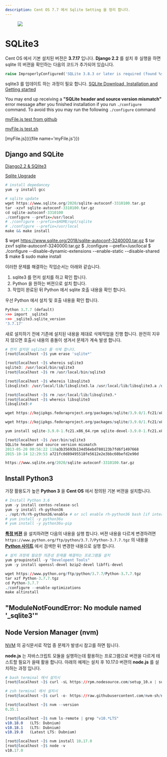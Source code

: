 ```yaml
---
description: Cent OS 7.7 에서 Sqlite Setting 을 정리 합니다.
---
```


<figure class="align-center">
  <img src="{{site.baseurl}}/assets/images/os/sqlite_banner.jpg">
  <figcaption></figcaption>
</figure>

# SQLite3

Cent OS 에서 기본 설치된 버젼은 **3.7.17** 입니다. **Django 2.2** 를 설치 후 실행을 하면 sqlite 의 버젼을 확인하는 다음의 코드가 추가되어 있습니다.

```python
raise ImproperlyConfigured('SQLite 3.8.3 or later is required (found %s).' % Database.sqlite_version)
```

sqlite3 를 업데이트 하는 과정이 필요 합니다. [SQLite Download, Installation and Getting started](https://www.w3resource.com/sqlite/sqlite-download-installation-getting-started.php)

You may end up receiving a **"SQLite header and source version mismatch"** error message after you finished installation if you run `./configure` command.
 To avoid this you may run the following `./configure` command

[myFile.js test from github](https://raw.githubusercontent.com/YongBeomKim/gitbook/gh-pages/assets/downloads/sh/test.sh)

[myFile.js test.sh]("{{site.baseurl}}/assets/downloads/sh/test.sh")

[myFile.js]({{file name='myFile.js'}})

## Django and SQLite

[Django2.2 & SQlite3](http://www.djaodjin.com/blog/django-2-2-with-sqlite-3-on-centos-7.blog.html)

[Sqlite Upgrade](https://stackoverflow.com/questions/55674176/django-cant-find-new-sqlite-version-sqlite-3-8-3-or-later-is-required-found)



```r
# install depedancey
yum -y install gcc

# sqlite update
wget https://www.sqlite.org/2020/sqlite-autoconf-3310100.tar.gz
tar -xzvf sqlite-autoconf-3310100.tar.gz
cd sqlite-autoconf-3310100
./configure --prefix=/usr/local
# ./configure --prefix=$HOME/opt/sqlite
# ./configure --prefix=/usr/local
make && make install
```


$ wget https://www.sqlite.org/2018/sqlite-autoconf-3240000.tar.gz
$ tar zxvf sqlite-autoconf-3240000.tar.gz
$ ./configure --prefix=/usr/local
$ ./configure --disable-dynamic-extensions --enable-static --disable-shared
$ make
$ sudo make install



이러한 문제를 해결하는 작업순서는 아래와 같습니다.

1. sqlite3 를 먼저 설치를 하고 확인 합니다.
2. Python 을 원하는 버젼으로 설치 합니다.
3. 작업이 완료된 뒤 Python 에서 sqlite 호출 내용을 확인 합니다.

우선 Python 에서 설치 및 호출 내용을 확인 합니다.

```r
Python 3.7.7 (default) 
>>> import _sqlite3
>>> _sqlite3.sqlite_version
'3.7.17'
```

새로 설치하기 전에 기존에 설치된 내용을 제대로 삭제작업을 진행 합니다. 완전히 지우지 않으면 호출시 내용의 충돌이 생겨서 문제가 계속 발생 합니다.

```r
# 먼저 설치된 sqlite3 를 삭제 합니다.
[root@localhost ~]$ yum erase 'sqlite*'

[root@localhost ~]$ whereis sqlite3
sqlite3: /usr/local/bin/sqlite3
[root@localhost ~]$ rm /usr/local/bin/sqlite3 

[root@localhost ~]$ whereis libsqlite3 
libsqlite3: /usr/local/lib/libsqlite3.la /usr/local/lib/libsqlite3.a /usr/local/lib/libsqlite3.so

[root@localhost ~]$ rm /usr/local/lib/libsqlite3.* 
[root@localhost ~]$ whereis libsqlite3             
libsqlite3:#
```



```r
wget https://kojipkgs.fedoraproject.org/packages/sqlite/3.9.0/1.fc21/x86_64/sqlite-devel-3.9.0-1.fc21.x86_64.rpm

wget https://kojipkgs.fedoraproject.org/packages/sqlite/3.9.0/1.fc21/x86_64/sqlite-3.9.0-1.fc21.x86_64.rpm

yum install sqlite-3.9.0-1.fc21.x86_64.rpm sqlite-devel-3.9.0-1.fc21.x86_64.rpm

[root@localhost ~]$ /usr/bin/sqlite3
SQLite header and source version mismatch
2013-05-20 00:56:22 118a3b35693b134d56ebd780123b7fd6f1497668
2015-10-14 12:29:53 a721fc0d89495518fe5612e2e3bbc60befd2e90d
```


```r
https://www.sqlite.org/2020/sqlite-autoconf-3310100.tar.gz
```





## Install Python3

가장 활용도가 높은 **Python 3** 을 **Cent OS** 에서 정의된 기본 버젼을 설치합니다.

```r
# Install Python 3.6
yum -y install centos-release-scl
yum -y install rh-python36
. /opt/rh/rh-python36/enable # or scl enable rh-python36 bash [if interactive]
# yum install -y python36u
# yum install -y python36u-pip
```

**[특정 버젼](https://computingforgeeks.com/how-to-install-python-on-3-on-centos/)** 을 설치하려면 다음의 내용을 실행 합니다. 버젼 내용을 다르게 변경하려면 `https://www.python.org/ftp/python/3.7.7/Python-3.7.7.tgz` 의 내용을 **[Python 사이트](https://www.python.org/downloads/)** 에서 검색한 뒤 변경한 내용으로 실행 합니다.

```r
# 설치 과정에 필요한 의존성 문제를 해결하는 프로그램들 설치 
yum groupinstall -y "Developent Tools"
yum -y install openssl-devel bzip2-devel libffi-devel

wget https://www.python.org/ftp/python/3.7.7/Python-3.7.7.tgz
tar xzf Python-3.7.7.tgz
cd Python-3.7.7
./configure --enable-optimizations
make altinstall
```

## "ModuleNotFoundError: No module named '_sqlite3'"




## Node Version Manager (nvm)

[NVM](https://github.com/nvm-sh/nvm#installing-nvm-on-alpine-linux) 의 공식문서로 작업 중 문제가 발생시 참고를 하면 됩니다.

**node.js** 는 자바스크립트 모듈을 실행하는데 활용하는 프로그램으로 버젼을 다르게 테스트할 필요가 을때 활용 합니다. 아래의 예제는 설치 후 10.17.0 버젼의 **node.js** 를 설치하는 과정 입니다.

```r
# bash terminal 에서 설치시
[root@localhost ~]$ curl -sL https://rpm.nodesource.com/setup_10.x | sudo bash -

# zsh terminal 에서 설치시
[root@localhost ~]$ curl -o- https://raw.githubusercontent.com/nvm-sh/nvm/v0.35.1/install.sh | zsh

[root@localhost ~]$ nvm --version
0.35.1

[root@localhost ~]$ nvm ls-remote | grep "v10.*LTS"
v10.18.0   (LTS: Dubnium)
v10.18.1   (LTS: Dubnium)
v10.19.0   (Latest LTS: Dubnium)

[root@localhost ~]$ nvm install 10.17.0
[root@localhost ~]$ node -v
v10.17.0
```